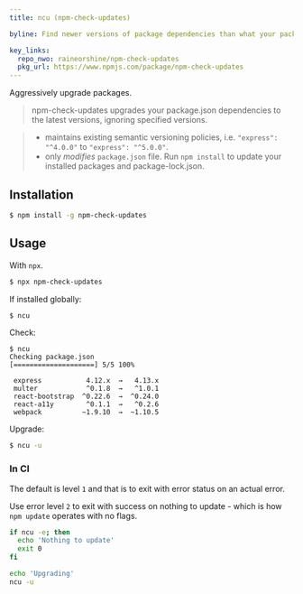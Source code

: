 ```yaml
---
title: ncu (npm-check-updates)

byline: Find newer versions of package dependencies than what your package.json allows

key_links:
  repo_nwo: raineorshine/npm-check-updates
  pkg_url: https://www.npmjs.com/package/npm-check-updates
---
```


Aggressively upgrade packages.

> npm-check-updates upgrades your package.json dependencies to the latest versions, ignoring specified versions.

> - maintains existing semantic versioning policies, i.e. `"express": "^4.0.0"` to `"express": "^5.0.0"`.
> - only _modifies_ `package.json` file. Run `npm install` to update your installed packages and package-lock.json.


## Installation

```sh
$ npm install -g npm-check-updates
```


## Usage

With `npx`.

```sh
$ npx npm-check-updates
```

If installed globally:

```sh
$ ncu
```

Check:

```console
$ ncu
Checking package.json
[====================] 5/5 100%

 express           4.12.x  →   4.13.x
 multer            ^0.1.8  →   ^1.0.1
 react-bootstrap  ^0.22.6  →  ^0.24.0
 react-a11y        ^0.1.1  →   ^0.2.6
 webpack          ~1.9.10  →  ~1.10.5
```

Upgrade:

```sh
$ ncu -u
```

### In CI

The default is level `1` and that is to exit with error status on an actual error.

Use error level `2` to exit with success on nothing to update - which is how `npm update` operates with no flags.

```sh
if ncu -e; then
  echo 'Nothing to update'
  exit 0
fi

echo 'Upgrading'
ncu -u
```
